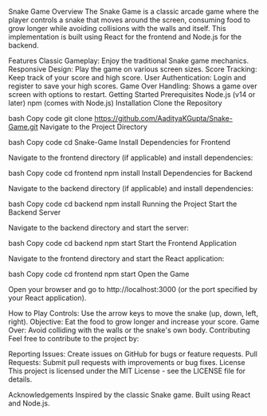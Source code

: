 Snake Game
Overview
The Snake Game is a classic arcade game where the player controls a snake that moves around the screen, consuming food to grow longer while avoiding collisions with the walls and itself. This implementation is built using React for the frontend and Node.js for the backend.

Features
Classic Gameplay: Enjoy the traditional Snake game mechanics.
Responsive Design: Play the game on various screen sizes.
Score Tracking: Keep track of your score and high score.
User Authentication: Login and register to save your high scores.
Game Over Handling: Shows a game over screen with options to restart.
Getting Started
Prerequisites
Node.js (v14 or later)
npm (comes with Node.js)
Installation
Clone the Repository

bash
Copy code
git clone https://github.com/AadityaKGupta/Snake-Game.git
Navigate to the Project Directory

bash
Copy code
cd Snake-Game
Install Dependencies for Frontend

Navigate to the frontend directory (if applicable) and install dependencies:

bash
Copy code
cd frontend
npm install
Install Dependencies for Backend

Navigate to the backend directory (if applicable) and install dependencies:

bash
Copy code
cd backend
npm install
Running the Project
Start the Backend Server

Navigate to the backend directory and start the server:

bash
Copy code
cd backend
npm start
Start the Frontend Application

Navigate to the frontend directory and start the React application:

bash
Copy code
cd frontend
npm start
Open the Game

Open your browser and go to http://localhost:3000 (or the port specified by your React application).

How to Play
Controls: Use the arrow keys to move the snake (up, down, left, right).
Objective: Eat the food to grow longer and increase your score.
Game Over: Avoid colliding with the walls or the snake's own body.
Contributing
Feel free to contribute to the project by:

Reporting Issues: Create issues on GitHub for bugs or feature requests.
Pull Requests: Submit pull requests with improvements or bug fixes.
License
This project is licensed under the MIT License - see the LICENSE file for details.

Acknowledgements
Inspired by the classic Snake game.
Built using React and Node.js.
